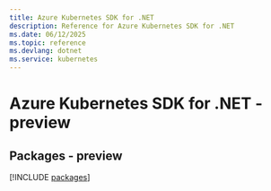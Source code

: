```yaml
---
title: Azure Kubernetes SDK for .NET
description: Reference for Azure Kubernetes SDK for .NET
ms.date: 06/12/2025
ms.topic: reference
ms.devlang: dotnet
ms.service: kubernetes
---
```

# Azure Kubernetes SDK for .NET - preview
## Packages - preview
[!INCLUDE [packages](kubernetes-index.md)]